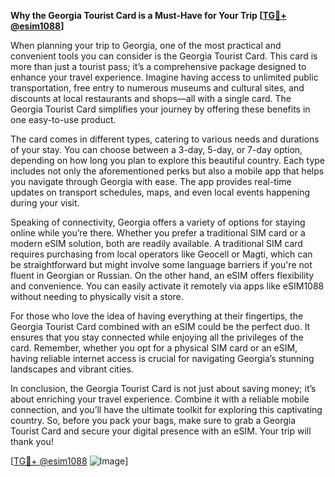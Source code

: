 **Why the Georgia Tourist Card is a Must-Have for Your Trip [[TG💪+ @esim1088](https://t.me/s/esim1088)]**

When planning your trip to Georgia, one of the most practical and convenient tools you can consider is the Georgia Tourist Card. This card is more than just a tourist pass; it’s a comprehensive package designed to enhance your travel experience. Imagine having access to unlimited public transportation, free entry to numerous museums and cultural sites, and discounts at local restaurants and shops—all with a single card. The Georgia Tourist Card simplifies your journey by offering these benefits in one easy-to-use product.

The card comes in different types, catering to various needs and durations of your stay. You can choose between a 3-day, 5-day, or 7-day option, depending on how long you plan to explore this beautiful country. Each type includes not only the aforementioned perks but also a mobile app that helps you navigate through Georgia with ease. The app provides real-time updates on transport schedules, maps, and even local events happening during your visit.

Speaking of connectivity, Georgia offers a variety of options for staying online while you’re there. Whether you prefer a traditional SIM card or a modern eSIM solution, both are readily available. A traditional SIM card requires purchasing from local operators like Geocell or Magti, which can be straightforward but might involve some language barriers if you're not fluent in Georgian or Russian. On the other hand, an eSIM offers flexibility and convenience. You can easily activate it remotely via apps like eSIM1088 without needing to physically visit a store.

For those who love the idea of having everything at their fingertips, the Georgia Tourist Card combined with an eSIM could be the perfect duo. It ensures that you stay connected while enjoying all the privileges of the card. Remember, whether you opt for a physical SIM card or an eSIM, having reliable internet access is crucial for navigating Georgia’s stunning landscapes and vibrant cities.

In conclusion, the Georgia Tourist Card is not just about saving money; it’s about enriching your travel experience. Combine it with a reliable mobile connection, and you’ll have the ultimate toolkit for exploring this captivating country. So, before you pack your bags, make sure to grab a Georgia Tourist Card and secure your digital presence with an eSIM. Your trip will thank you!

[[TG💪+ @esim1088](https://t.me/s/esim1088) ![Image](https://i.postimg.cc/Y0z9fWf4/image.png)]